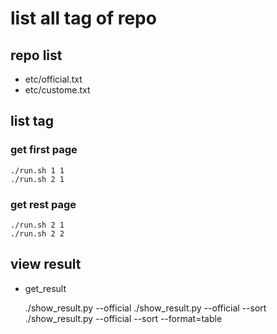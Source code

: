 list all tag of repo
=================================================

repo list
-------------------------------------------------
- etc/official.txt
- etc/custome.txt

list tag
-------------------------------------------------

### get first page

	./run.sh 1 1
	./run.sh 2 1

### get rest page

	./run.sh 2 1
	./run.sh 2 2

view result
-------------------------------------------------
- get_result

	./show_result.py --official
	./show_result.py --official --sort
	./show_result.py --official --sort --format=table
